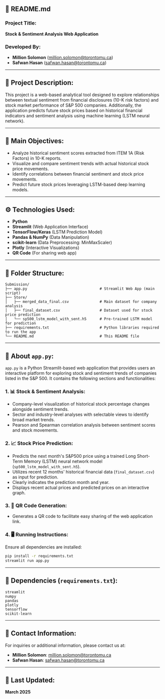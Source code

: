 ## 📌 README.md

### Project Title:
**Stock & Sentiment Analysis Web Application**

### Developed By:
- **Million Solomon** ([million.solomon@torontomu.ca](mailto:million.solomon@torontomu.ca))  
- **Safwan Hasan** ([safwan.hasan@torontomu.ca](mailto:safwan.hasan@torontomu.ca))

---

## 🚀 Project Description:
This project is a web-based analytical tool designed to explore relationships between textual sentiment from financial disclosures (10-K risk factors) and stock market performance of S&P 500 companies. Additionally, the application predicts future stock prices based on historical financial indicators and sentiment analysis using machine learning (LSTM neural network).

---

## 🎯 Main Objectives:
- Analyze historical sentiment scores extracted from ITEM 1A (Risk Factors) in 10-K reports.
- Visualize and compare sentiment trends with actual historical stock price movements.
- Identify correlations between financial sentiment and stock price movements.
- Predict future stock prices leveraging LSTM-based deep learning models.

---

## ⚙️ Technologies Used:
- **Python**  
- **Streamlit** (Web Application Interface)
- **TensorFlow/Keras** (LSTM Prediction Model)
- **Pandas & NumPy** (Data Manipulation)
- **scikit-learn** (Data Preprocessing: MinMaxScaler)
- **Plotly** (Interactive Visualizations)
- **QR Code** (For sharing web app)

---

## 📂 Folder Structure:
```
Submission/
├── app.py                                 # Streamlit Web App (main script)
├── Store/
│   ├── merged_data_final.csv              # Main dataset for company analysis
│   ├── final_dataset.csv                  # Dataset used for stock price prediction
│   └── sp500_lstm_model_with_sent.h5      # Pre-trained LSTM model for prediction
├── requirements.txt                       # Python libraries required to run the app
└── README.md                              # This README file
```

---

## 📌 About `app.py`:

`app.py` is a Python Streamlit-based web application that provides users an interactive platform for exploring stock and sentiment trends of companies listed in the S&P 500. It contains the following sections and functionalities:

### 1. 📊 Stock & Sentiment Analysis:
- Company-level visualization of historical stock percentage changes alongside sentiment trends.
- Sector and industry-level analyses with selectable views to identify broad market trends.
- Pearson and Spearman correlation analysis between sentiment scores and stock movements.

### 2. 📈 Stock Price Prediction:
- Predicts the next month's S&P500 price using a trained Long Short-Term Memory (LSTM) neural network model (`sp500_lstm_model_with_sent.h5`).
- Utilizes recent 12 months' historical financial data (`final_dataset.csv`) as input for prediction.
- Clearly indicates the prediction month and year.
- Displays recent actual prices and predicted prices on an interactive graph.

### 3. 📱 QR Code Generation:
- Generates a QR code to facilitate easy sharing of the web application link.

### 4. 🖥️ Running Instructions:
Ensure all dependencies are installed:

```bash
pip install -r requirements.txt
streamlit run app.py
```

---

## 📌 Dependencies (`requirements.txt`):
```
streamlit
numpy
pandas
plotly
tensorflow
scikit-learn
```

---

## 📌 Contact Information:
For inquiries or additional information, please contact us at:  
- **Million Solomon**: [million.solomon@torontomu.ca](mailto:million.solomon@torontomu.ca)  
- **Safwan Hasan**: [safwan.hasan@torontomu.ca](mailto:safwan.hasan@torontomu.ca)

---

## 📅 Last Updated:
**March 2025**

